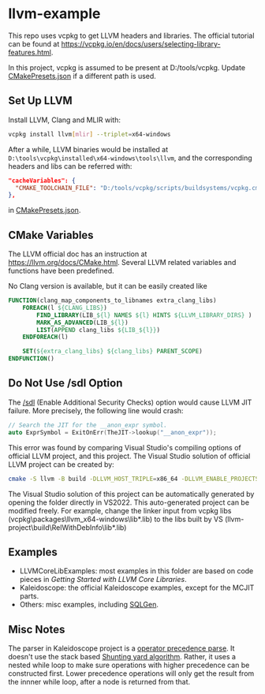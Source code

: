 # llvm-example

This repo uses vcpkg to get LLVM headers and libraries. The official tutorial can be found at https://vcpkg.io/en/docs/users/selecting-library-features.html.

In this project, vcpkg is assumed to be present at D:/tools/vcpkg. Update [CMakePresets.json](./CMakePresets.json) if a different path is used.

## Set Up LLVM

Install LLVM, Clang and MLIR with:

```sh
vcpkg install llvm[mlir] --triplet=x64-windows
```

After a while, LLVM binaries would be installed at ```D:\tools\vcpkg\installed\x64-windows\tools\llvm```, and the corresponding headers and libs can be referred
with:

```json
"cacheVariables": {
  "CMAKE_TOOLCHAIN_FILE": "D:/tools/vcpkg/scripts/buildsystems/vcpkg.cmake"
},
```
in [CMakePresets.json](./CMakePresets.json).

## CMake Variables

The LLVM official doc has an instruction at https://llvm.org/docs/CMake.html. Several LLVM related variables and functions have been predefined.

No Clang version is available, but it can be easily created like

```cmake
FUNCTION(clang_map_components_to_libnames extra_clang_libs)
    FOREACH(l ${CLANG_LIBS})
        FIND_LIBRARY(LIB_${l} NAMES ${l} HINTS ${LLVM_LIBRARY_DIRS} )
        MARK_AS_ADVANCED(LIB_${l})
        LIST(APPEND clang_libs ${LIB_${l}})
    ENDFOREACH(l)

    SET(${extra_clang_libs} ${clang_libs} PARENT_SCOPE)
ENDFUNCTION()
```

## Do Not Use /sdl Option

The [/sdl](https://docs.microsoft.com/en-us/cpp/build/reference/sdl-enable-additional-security-checks) (Enable Additional Security Checks) option would cause LLVM JIT failure.
More precisely, the following line would crash:
```cpp
// Search the JIT for the __anon_expr symbol.
auto ExprSymbol = ExitOnErr(TheJIT->lookup("__anon_expr"));
```
This error was found by comparing Visual Studio's compiling options of official LLVM project, and this project. The Visual Studio solution of official LLVM project
can be created by:
```sh
cmake -S llvm -B build -DLLVM_HOST_TRIPLE=x86_64 -DLLVM_ENABLE_PROJECTS="clang"
```
The Visual Studio solution of this project can be automatically generated by opening the folder directly in VS2022. This auto-generated project can be modified freely.
For example, change the linker input from vcpkg libs (vcpkg\packages\llvm_x64-windows\lib\*.lib) to the libs built by VS (llvm-project\build\RelWithDebInfo\lib\*.lib)

## Examples

* LLVMCoreLibExamples: most examples in this folder are based on code pieces in *Getting Started with LLVM Core Libraries*.
* Kaleidoscope: the official Kaleidoscope examples, except for the MCJIT parts.
* Others: misc examples, including [SQLGen](https://github.com/mshockwave/SQLGen).

## Misc Notes

The parser in Kaleidoscope project is a [operator precedence parse](https://en.wikipedia.org/wiki/Operator-precedence_parser). It doesn't use the stack based
[Shunting yard algorithm](https://en.wikipedia.org/wiki/Shunting_yard_algorithm). Rather, it uses a nested while loop to make sure operations with higher precedence
can be constructed first. Lower precedence operations will only get the result from the innner while loop, after a node is returned from that.